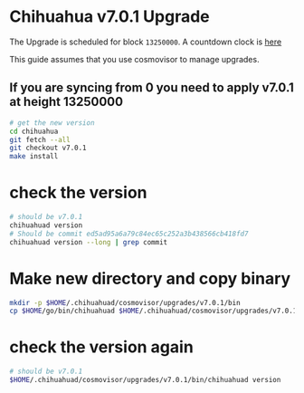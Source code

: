 # Chihuahua v7.0.1 Upgrade

The Upgrade is scheduled for block `13250000`. A countdown clock is [here](https://www.mintscan.io/chihuahua/blocks/13250000)

This guide assumes that you use cosmovisor to manage upgrades.

## If you are syncing from 0 you need to apply v7.0.1 at height 13250000

```bash
# get the new version
cd chihuahua
git fetch --all
git checkout v7.0.1
make install
```

# check the version

```bash
# should be v7.0.1
chihuahuad version
# Should be commit ed5ad95a6a79c84ec65c252a3b438566cb418fd7
chihuahuad version --long | grep commit
```

# Make new directory and copy binary

```bash
mkdir -p $HOME/.chihuahuad/cosmovisor/upgrades/v7.0.1/bin
cp $HOME/go/bin/chihuahuad $HOME/.chihuahuad/cosmovisor/upgrades/v7.0.1/bin
```

# check the version again

```bash
# should be v7.0.1
$HOME/.chihuahuad/cosmovisor/upgrades/v7.0.1/bin/chihuahuad version
```
